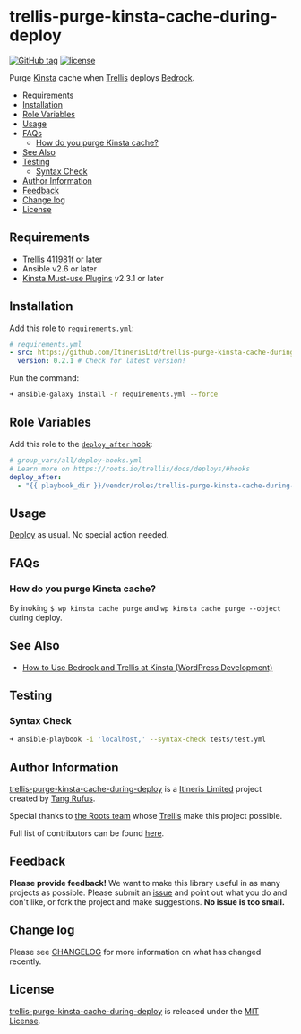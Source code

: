 # trellis-purge-kinsta-cache-during-deploy

[![GitHub tag](https://img.shields.io/github/tag/ItinerisLtd/trellis-purge-kinsta-cache-during-deploy.svg)](https://github.com/ItinerisLtd/trellis-purge-kinsta-cache-during-deploy/tags)
[![license](https://img.shields.io/github/license/ItinerisLtd/trellis-purge-kinsta-cache-during-deploy.svg)](https://github.com/ItinerisLtd/trellis-purge-kinsta-cache-during-deploy/blob/master/LICENSE)


Purge [Kinsta](https://bit.ly/2NWj3sg) cache when [Trellis](https://github.com/roots/trellis) deploys [Bedrock](https://github.com/roots/bedrock).

<!-- START doctoc generated TOC please keep comment here to allow auto update -->
<!-- DON'T EDIT THIS SECTION, INSTEAD RE-RUN doctoc TO UPDATE -->


- [Requirements](#requirements)
- [Installation](#installation)
- [Role Variables](#role-variables)
- [Usage](#usage)
- [FAQs](#faqs)
  - [How do you purge Kinsta cache?](#how-do-you-purge-kinsta-cache)
- [See Also](#see-also)
- [Testing](#testing)
  - [Syntax Check](#syntax-check)
- [Author Information](#author-information)
- [Feedback](#feedback)
- [Change log](#change-log)
- [License](#license)

<!-- END doctoc generated TOC please keep comment here to allow auto update -->

## Requirements

- Trellis [411981f](https://github.com/roots/trellis/commit/411981fb4a7ef9be079f50fbf317db9fc290e91b) or later
- Ansible v2.6 or later
- [Kinsta Must-use Plugins](https://kinsta.com/knowledgebase/kinsta-mu-plugin/) v2.3.1 or later

## Installation

Add this role to `requirements.yml`:
```yaml
# requirements.yml
- src: https://github.com/ItinerisLtd/trellis-purge-kinsta-cache-during-deploy
  version: 0.2.1 # Check for latest version!
```

Run the command:
```bash
➜ ansible-galaxy install -r requirements.yml --force
```

## Role Variables

Add this role to the [`deploy_after` hook](https://roots.io/trellis/docs/deploys/#hooks):
```yaml
# group_vars/all/deploy-hooks.yml
# Learn more on https://roots.io/trellis/docs/deploys/#hooks
deploy_after:
  - "{{ playbook_dir }}/vendor/roles/trellis-purge-kinsta-cache-during-deploy/tasks/main.yml"
```

## Usage

[Deploy](https://roots.io/trellis/docs/deploys/#example) as usual. No special action needed.

## FAQs

### How do you purge Kinsta cache?

By inoking `$ wp kinsta cache purge` and `wp kinsta cache purge --object` during deploy.

## See Also

- [How to Use Bedrock and Trellis at Kinsta (WordPress Development)](https://bit.ly/2v8FW50)

## Testing

### Syntax Check

```bash
➜ ansible-playbook -i 'localhost,' --syntax-check tests/test.yml
```

## Author Information

[trellis-purge-kinsta-cache-during-deploy](https://github.com/ItinerisLtd/trellis-purge-kinsta-cache-during-deploy) is a [Itineris Limited](https://www.itineris.co.uk/) project created by [Tang Rufus](https://typist.tech).

Special thanks to [the Roots team](https://roots.io/about/) whose [Trellis](https://github.com/roots/trellis) make this project possible.

Full list of contributors can be found [here](https://github.com/ItinerisLtd/trellis-purge-kinsta-cache-during-deploy/graphs/contributors).

## Feedback

**Please provide feedback!** We want to make this library useful in as many projects as possible.
Please submit an [issue](https://github.com/ItinerisLtd/trellis-purge-kinsta-cache-during-deploy/issues/new) and point out what you do and don't like, or fork the project and make suggestions.
**No issue is too small.**

## Change log

Please see [CHANGELOG](./CHANGELOG.md) for more information on what has changed recently.

## License

[trellis-purge-kinsta-cache-during-deploy](https://github.com/ItinerisLtd/trellis-purge-kinsta-cache-during-deploy) is released under the [MIT License](https://opensource.org/licenses/MIT).

